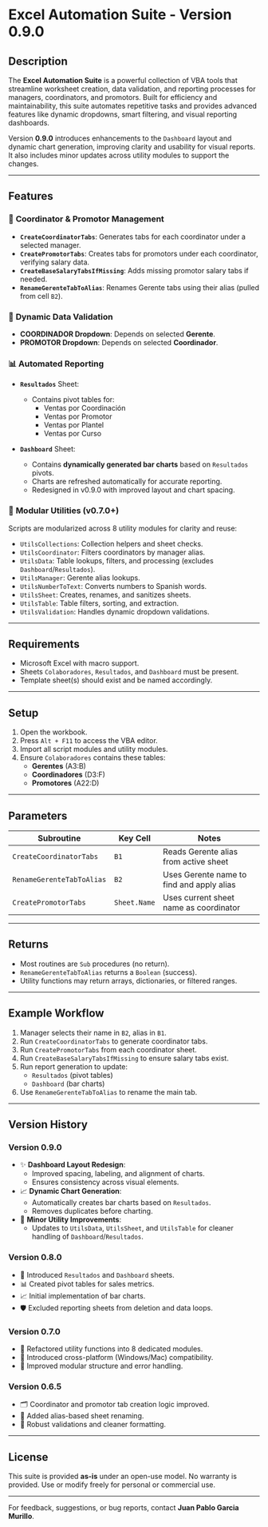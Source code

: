 # Excel Automation Suite - Version 0.9.0

## Description

The **Excel Automation Suite** is a powerful collection of VBA tools that streamline worksheet creation, data validation, and reporting processes for managers, coordinators, and promotors. Built for efficiency and maintainability, this suite automates repetitive tasks and provides advanced features like dynamic dropdowns, smart filtering, and visual reporting dashboards.

Version **0.9.0** introduces enhancements to the `Dashboard` layout and dynamic chart generation, improving clarity and usability for visual reports. It also includes minor updates across utility modules to support the changes.

---

## Features

### 📄 **Coordinator & Promotor Management**

- **`CreateCoordinatorTabs`**: Generates tabs for each coordinator under a selected manager.
- **`CreatePromotorTabs`**: Creates tabs for promotors under each coordinator, verifying salary data.
- **`CreateBaseSalaryTabsIfMissing`**: Adds missing promotor salary tabs if needed.
- **`RenameGerenteTabToAlias`**: Renames Gerente tabs using their alias (pulled from cell `B2`).

### 🧩 **Dynamic Data Validation**

- **COORDINADOR Dropdown**: Depends on selected **Gerente**.
- **PROMOTOR Dropdown**: Depends on selected **Coordinador**.

### 📊 **Automated Reporting**

- **`Resultados`** Sheet:

  - Contains pivot tables for:
    - Ventas por Coordinación
    - Ventas por Promotor
    - Ventas por Plantel
    - Ventas por Curso

- **`Dashboard`** Sheet:
  - Contains **dynamically generated bar charts** based on `Resultados` pivots.
  - Charts are refreshed automatically for accurate reporting.
  - Redesigned in v0.9.0 with improved layout and chart spacing.

### 🧰 **Modular Utilities (v0.7.0+)**

Scripts are modularized across 8 utility modules for clarity and reuse:

- `UtilsCollections`: Collection helpers and sheet checks.
- `UtilsCoordinator`: Filters coordinators by manager alias.
- `UtilsData`: Table lookups, filters, and processing (excludes `Dashboard`/`Resultados`).
- `UtilsManager`: Gerente alias lookups.
- `UtilsNumberToText`: Converts numbers to Spanish words.
- `UtilsSheet`: Creates, renames, and sanitizes sheets.
- `UtilsTable`: Table filters, sorting, and extraction.
- `UtilsValidation`: Handles dynamic dropdown validations.

---

## Requirements

- Microsoft Excel with macro support.
- Sheets `Colaboradores`, `Resultados`, and `Dashboard` must be present.
- Template sheet(s) should exist and be named accordingly.

---

## Setup

1. Open the workbook.
2. Press `Alt + F11` to access the VBA editor.
3. Import all script modules and utility modules.
4. Ensure `Colaboradores` contains these tables:
   - **Gerentes** (A3:B)
   - **Coordinadores** (D3:F)
   - **Promotores** (A22:D)

---

## Parameters

| Subroutine                | Key Cell     | Notes                                     |
| ------------------------- | ------------ | ----------------------------------------- |
| `CreateCoordinatorTabs`   | `B1`         | Reads Gerente alias from active sheet     |
| `RenameGerenteTabToAlias` | `B2`         | Uses Gerente name to find and apply alias |
| `CreatePromotorTabs`      | `Sheet.Name` | Uses current sheet name as coordinator    |

---

## Returns

- Most routines are `Sub` procedures (no return).
- `RenameGerenteTabToAlias` returns a `Boolean` (success).
- Utility functions may return arrays, dictionaries, or filtered ranges.

---

## Example Workflow

1. Manager selects their name in `B2`, alias in `B1`.
2. Run `CreateCoordinatorTabs` to generate coordinator tabs.
3. Run `CreatePromotorTabs` from each coordinator sheet.
4. Run `CreateBaseSalaryTabsIfMissing` to ensure salary tabs exist.
5. Run report generation to update:
   - `Resultados` (pivot tables)
   - `Dashboard` (bar charts)
6. Use `RenameGerenteTabToAlias` to rename the main tab.

---

## Version History

### Version 0.9.0

- ✨ **Dashboard Layout Redesign**:
  - Improved spacing, labeling, and alignment of charts.
  - Ensures consistency across visual elements.
- 📈 **Dynamic Chart Generation**:
  - Automatically creates bar charts based on `Resultados`.
  - Removes duplicates before charting.
- 🧹 **Minor Utility Improvements**:
  - Updates to `UtilsData`, `UtilsSheet`, and `UtilsTable` for cleaner handling of `Dashboard`/`Resultados`.

### Version 0.8.0

- 🧠 Introduced `Resultados` and `Dashboard` sheets.
- 📊 Created pivot tables for sales metrics.
- 📈 Initial implementation of bar charts.
- 🛡️ Excluded reporting sheets from deletion and data loops.

### Version 0.7.0

- 🧩 Refactored utility functions into 8 dedicated modules.
- 🧪 Introduced cross-platform (Windows/Mac) compatibility.
- 🔄 Improved modular structure and error handling.

### Version 0.6.5

- 🗂️ Coordinator and promotor tab creation logic improved.
- 🧼 Added alias-based sheet renaming.
- 🚦 Robust validations and cleaner formatting.

---

## License

This suite is provided **as-is** under an open-use model. No warranty is provided. Use or modify freely for personal or commercial use.

---

For feedback, suggestions, or bug reports, contact **Juan Pablo Garcia Murillo**.
